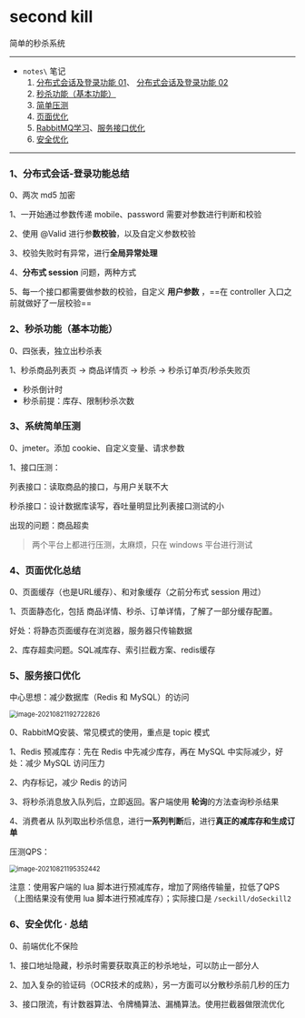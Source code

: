 # second kill

简单的秒杀系统



---



- `notes\` 笔记
  1. [分布式会话及登录功能 01](notes/01登录.md)、 [分布式会话及登录功能 02](notes/02分布式会话.md)
  2. [秒杀功能（基本功能）](notes/03秒杀.md)
  3. [简单压测](notes/04压测.md)
  4. [页面优化](notes/05RabbitMQ学习.md)
  5. [RabbitMQ学习](notes/05RabbitMQ学习.md)、[服务接口优化](notes/06服务优化.md)
  6. [安全优化](notes/07安全优化.md)




---

### 1、分布式会话-登录功能总结

0、两次 md5 加密

1、一开始通过参数传递 mobile、password 需要对参数进行判断和校验

2、使用 @Valid 进行参**数校验**，以及自定义参数校验

3、校验失败时有异常，进行**全局异常处理**

4、**分布式 session** 问题，两种方式

5、每一个接口都需要做参数的校验，自定义 **用户参数** ，==在 controller 入口之前就做好了一层校验==



### 2、秒杀功能（基本功能）

0、四张表，独立出秒杀表

1、秒杀商品列表页 -> 商品详情页 -> 秒杀 -> 秒杀订单页/秒杀失败页

- 秒杀倒计时
- 秒杀前提：库存、限制秒杀次数




### 3、系统简单压测
0、jmeter。添加 cookie、自定义变量、请求参数

1、接口压测：

列表接口：读取商品的接口，与用户关联不大

秒杀接口：设计数据库读写，吞吐量明显比列表接口测试的小

出现的问题：商品超卖

> 两个平台上都进行压测，太麻烦，只在 windows 平台进行测试



### 4、页面优化总结

0、页面缓存（也是URL缓存）、和对象缓存（之前分布式 session 用过）

1、页面静态化，包括 商品详情、秒杀、订单详情，了解了一部分缓存配置。

好处：将静态页面缓存在浏览器，服务器只传输数据

2、库存超卖问题。SQL减库存、索引拦截方案、redis缓存



### 5、服务接口优化

中心思想：减少数据库（Redis 和 MySQL）的访问

<img src="https://i.loli.net/2021/08/21/X5vNMgWjbl1ft7U.png" alt="image-20210821192722826" style="zoom:80%;" />

0、RabbitMQ安装、常见模式的使用，重点是 topic 模式

1、Redis 预减库存：先在 Redis 中先减少库存，再在 MySQL 中实际减少，好处：减少 MySQL 访问压力

2、内存标记，减少 Redis 的访问

3、将秒杀消息放入队列后，立即返回。客户端使用 **轮询**的方法查询秒杀结果

4、消费者从 队列取出秒杀信息，进行**一系列判断**后，进行**真正的减库存和生成订单**

压测QPS：

<img src="https://i.loli.net/2021/08/21/vGASbgtMPsjXwq6.png" alt="image-20210821195352442" style="zoom:80%;" />

注意：使用客户端的 lua 脚本进行预减库存，增加了网络传输量，拉低了QPS（上图结果没有使用 lua 脚本进行预减库存）；实际接口是 `/seckill/doSeckill2`



### 6、安全优化 · 总结

0、前端优化不保险

1、接口地址隐藏，秒杀时需要获取真正的秒杀地址，可以防止一部分人

2、加入复杂的验证码（OCR技术的成熟），另一方面可以分散秒杀前几秒的压力

3、接口限流，有计数器算法、令牌桶算法、漏桶算法。使用拦截器做限流优化





